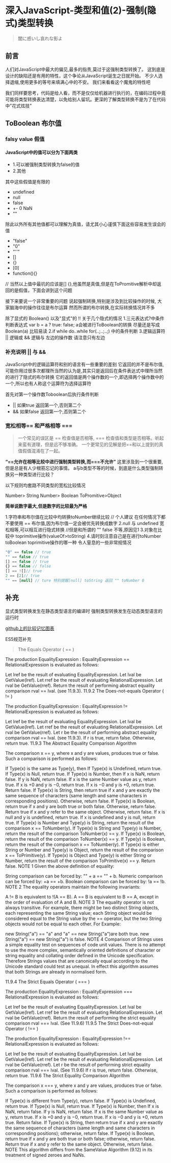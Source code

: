 # 深入JavaScript-类型和值(2)-强制(隐式)类型转换

> 闇に惑いし哀れな影よ

## 前言

人们对JavaScript中最大的偏见,最多的指责,莫过于这强制类型转换了。
这到底是设计的缺陷还是有用的特性，这个争论从JavaScript诞生之日就开始。
不少人选择退缩,使用更多的等号来填满心中的不安。
我们来看看这个魔鬼的特性吧

我们同样要思考，代码是给人看，而不是仅仅给机器进行执行的，在编码过程中竟可能将类型转换表达清楚，以免给别人留坑。更深的了解类型转换不是为了在代码中"花式炫技"

## ToBoolean 布尔值

### falsy value 假值

#### JavaScript中的值可以分为下面两类

- 1.可以被强制类型转换为false的值
- 2.其他

其中这些假值是有限的

- undefined
- null
- false
- +- 0 NaN
- ""

除此以外所有其他值都可以理解为真值，请尤其小心谨慎下面这些容易发生误会的值

- "false"
- "0"
- "''"
- []
- {}
- [0]
- function(){}

// 当然以上值中最坑的应该是[] {},他虽然是真值,但是在ToPromitive解析中却返回的是假值，下面会讲到这个问题

接下来要说一个非常重要的问题
说起强制转换,特别是涉及到比较操作的时候,
大家脑海中的操作往往是布尔运算
然而所谓的布尔转换,在实际转换情况并不多

除了显式的 Boolean() 以及"显式"的 !!
关于几个隐式的情况
1.三元表达式?中条件判断表达式
var b = a ? true: false;
a会被进行ToBoolean的转换
尽量还是写成  Boolean(a) 比较易读
2.if while do..while for(..;..;..;) 中的条件判断
3.逻辑运算符 ||  逻辑或 && 逻辑与 左边的操作数 请注意只有左边

### 补充说明 || 与 &&

JavaScript中的逻辑运算符和别的语言有一些重要的差别
它返回的并不是布尔值,可能你用过很多次都理所当然的认为是,其实只是返回后在条件表达式中理所当然的进行了隐式的布尔转换
它的返回值是两个操作数的一个,即选择两个操作数中的一个,所以也有人称这个运算符为选择运算符

首先对第一个操作数Toboolean后执行条件判断

- || 如果true 返回第一个,否则第二个
- && 如果false 返回第一个,否则第二个

### 宽松相等== 和严格相等 ===

> 一个常见的误区是 == 检查值是否相等, === 检查值和类型是否相等。听起来蛮有道理，但是远不够准确。
一个更常见的见解是把==和以上提到的真值假值混淆在了一起。

**“==允许在相等比较中进行强制类型转换,而===不允许”**
这里涉及到一个很重要,但是总是有人少根筋忘记的事情。
a与b类型不等的时候，到底是什么类型强制转换另一种类型进行比较？

以下规则均套路不同类型的宽松比较情况

Number> String
Number> Boolean
ToPromitive>Object

**简单说数字最大,但是数字的比较最为严格**

1.字符串和布尔值在比较中均转换toNumber继续比较
// 个人建议 在任何情况下都不要使用 == 布尔值,因为布尔值一定会被优先转换成数字
2.null 与 undefined 宽松相等,可以相互进行隐式转换
//但是和所谓的 "" false 不等,原因见1
3.对象在比较中 toprimitive操作(valueOf>toString)
4.请时刻注意自己是在进行toNumber toBoolean toprimitive操作的哪一种
令人窒息的一些非常规情况

``` javascript
"0" == false // true
"" == false // true
[] == false // true
{} == false // false
[] == ![]// true
2 == [2]// true
"" == [null] // ture 特别提醒[null] toString 返回 "" toNumber 0


```

## 补充

显式类型转换发生在静态类型语言的编译时
强制类型转换发生在动态类型语言的运行时

[github上的比较记忆图表](http://dorey.github.io/JavaScript-Equality-Table/)

ES5规范补充
> The Equals Operator ( == )

The production EqualityExpression : EqualityExpression == RelationalExpression is evaluated as follows:

Let lref be the result of evaluating EqualityExpression.
Let lval be GetValue(lref).
Let rref be the result of evaluating RelationalExpression.
Let rval be GetValue(rref).
Return the result of performing abstract equality comparison rval == lval. (see 11.9.3).
11.9.2 The Does-not-equals Operator ( != )

The production EqualityExpression : EqualityExpression != RelationalExpression is evaluated as follows:

Let lref be the result of evaluating EqualityExpression.
Let lval be GetValue(lref).
Let rref be the result of evaluating RelationalExpression.
Let rval be GetValue(rref).
Let r be the result of performing abstract equality comparison rval == lval. (see 11.9.3).
If r is true, return false. Otherwise, return true.
11.9.3 The Abstract Equality Comparison Algorithm

The comparison x == y, where x and y are values, produces true or false. Such a comparison is performed as follows:

If Type(x) is the same as Type(y), then
If Type(x) is Undefined, return true.
If Type(x) is Null, return true.
If Type(x) is Number, then
If x is NaN, return false.
If y is NaN, return false.
If x is the same Number value as y, return true.
If x is +0 and y is −0, return true.
If x is −0 and y is +0, return true.
Return false.
If Type(x) is String, then return true if x and y are exactly the same sequence of characters (same length and same characters in corresponding positions). Otherwise, return false.
If Type(x) is Boolean, return true if x and y are both true or both false. Otherwise, return false.
Return true if x and y refer to the same object. Otherwise, return false.
If x is null and y is undefined, return true.
If x is undefined and y is null, return true.
If Type(x) is Number and Type(y) is String,
return the result of the comparison x == ToNumber(y).
If Type(x) is String and Type(y) is Number,
return the result of the comparison ToNumber(x) == y.
If Type(x) is Boolean, return the result of the comparison ToNumber(x) == y.
If Type(y) is Boolean, return the result of the comparison x == ToNumber(y).
If Type(x) is either String or Number and Type(y) is Object,
return the result of the comparison x == ToPrimitive(y).
If Type(x) is Object and Type(y) is either String or Number,
return the result of the comparison ToPrimitive(x) == y.
Return false.
NOTE 1 Given the above definition of equality:

String comparison can be forced by: "" + a == "" + b.
Numeric comparison can be forced by: +a == +b.
Boolean comparison can be forced by: !a == !b.
NOTE 2 The equality operators maintain the following invariants:

A != B is equivalent to !(A == B).
A == B is equivalent to B == A, except in the order of evaluation of A and B.
NOTE 3 The equality operator is not always transitive. For example, there might be two distinct String objects, each representing the same String value; each String object would be considered equal to the String value by the == operator, but the two String objects would not be equal to each other. For Example:

new String("a") == "a" and "a" == new String("a")are both true.
new String("a") == new String("a") is false.
NOTE 4 Comparison of Strings uses a simple equality test on sequences of code unit values. There is no attempt to use the more complex, semantically oriented definitions of character or string equality and collating order defined in the Unicode specification. Therefore Strings values that are canonically equal according to the Unicode standard could test as unequal. In effect this algorithm assumes that both Strings are already in normalised form.

11.9.4 The Strict Equals Operator ( === )

The production EqualityExpression : EqualityExpression === RelationalExpression is evaluated as follows:

Let lref be the result of evaluating EqualityExpression.
Let lval be GetValue(lref).
Let rref be the result of evaluating RelationalExpression.
Let rval be GetValue(rref).
Return the result of performing the strict equality comparison rval === lval. (See 11.9.6)
11.9.5 The Strict Does-not-equal Operator ( !== )

The production EqualityExpression : EqualityExpression !== RelationalExpression is evaluated as follows:

Let lref be the result of evaluating EqualityExpression.
Let lval be GetValue(lref).
Let rref be the result of evaluating RelationalExpression.
Let rval be GetValue(rref).
Let r be the result of performing strict equality comparison rval === lval. (See 11.9.6)
If r is true, return false. Otherwise, return true.
11.9.6 The Strict Equality Comparison Algorithm

The comparison x === y, where x and y are values, produces true or false. Such a comparison is performed as follows:

If Type(x) is different from Type(y), return false.
If Type(x) is Undefined, return true.
If Type(x) is Null, return true.
If Type(x) is Number, then
If x is NaN, return false.
If y is NaN, return false.
If x is the same Number value as y, return true.
If x is +0 and y is −0, return true.
If x is −0 and y is +0, return true.
Return false.
If Type(x) is String, then return true if x and y are exactly the same sequence of characters (same length and same characters in corresponding positions); otherwise, return false.
If Type(x) is Boolean, return true if x and y are both true or both false; otherwise, return false.
Return true if x and y refer to the same object. Otherwise, return false.
NOTE This algorithm differs from the SameValue Algorithm (9.12) in its treatment of signed zeroes and NaNs.